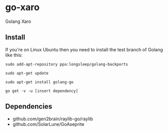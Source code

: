 # go-xaro
Golang Xaro

## Install

If you're on Linux Ubuntu then you need to install the test branch of Golang like this:

`sudo add-apt-repository ppa:longsleep/golang-backports`

`sudo apt-get update`

`sudo apt-get install golang-go`


`go get -v -u [insert dependency]`

## Dependencies
- github.com/gen2brain/raylib-go/raylib
- github.com/SolarLune/GoAseprite
